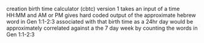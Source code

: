 creation birth time calculator (cbtc) version 1
takes an input of a time HH:MM and AM or PM
gives hard coded output of the approximate 
hebrew word in Gen 1:1-2:3 associated with that 
birth time as a 24hr day would be approximately 
correlated against a the 7 day week by counting the
words in Gen 1:1-2:3
